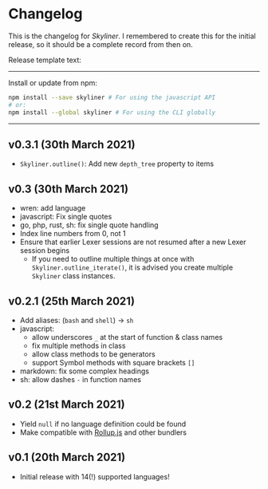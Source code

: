 # Changelog
This is the changelog for _Skyliner_. I remembered to create this for the initial release, so it should be a complete record from then on.

Release template text:

-----

Install or update from npm:

```bash
npm install --save skyliner # For using the javascript API
# or:
npm install --global skyliner # For using the CLI globally
```

-----


## v0.3.1 (30th March 2021)
 - `Skyliner.outline()`: Add new `depth_tree` property to items


## v0.3 (30th March 2021)
 - wren: add language
 - javascript: Fix single quotes
 - go, php, rust, sh: fix single quote handling
 - Index line numbers from 0, not 1
 - Ensure that earlier Lexer sessions are not resumed after a new Lexer session begins
     - If you need to outline multiple things at once with `Skyliner.outline_iterate()`, it is advised you create multiple `Skyliner` class instances.


## v0.2.1 (25th March 2021)
 - Add aliases: (`bash` and `shell`) → `sh`
 - javascript:
     - allow underscores `_` at the start of function & class names
     - fix multiple methods in class
     - allow class methods to be generators
     - support Symbol methods with square brackets `[]`
 - markdown: fix some complex headings
 - sh: allow dashes `-` in function names


## v0.2 (21st March 2021)
 - Yield `null` if no language definition could be found
 - Make compatible with [Rollup.js](https://https://rollupjs.org/guide/en/) and other bundlers


## v0.1 (20th March 2021)
 - Initial release with 14(!) supported languages!
